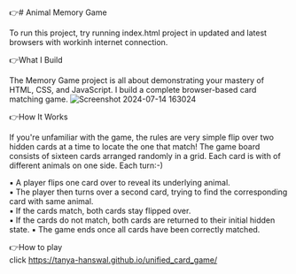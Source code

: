 👉# Animal Memory Game

To run this project, try running index.html project in updated and latest browsers with workinh internet connection.

👉What I Build

The Memory Game project is all about demonstrating your mastery of HTML, CSS, and JavaScript. I build a complete browser-based card matching game.
![Screenshot 2024-07-14 163024](https://github.com/user-attachments/assets/cb20faa6-bf81-4a49-96e8-43362c22acfe)

👉How It Works

If you're unfamiliar with the game, the rules are very simple flip over two hidden cards at a time to locate the one that match! The game board consists of sixteen cards arranged randomly in a grid.
 Each card is with of different animals on one side. Each turn:-) 
 
 ▪ A player flips one card over to reveal its underlying animal. <br>
 ▪ The player then turns over a second card, trying to find the corresponding card with same animal. <br>
 ▪ If the cards match, both cards stay flipped over. <br>
 ▪ If the cards do not match, both cards are returned to their initial hidden state.
 ▪ The game ends once all cards have been correctly matched. 

 👉How to play <br>
 click  https://tanya-hanswal.github.io/unified_card_game/
